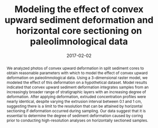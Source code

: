 ---
abstract: "We analyzed photos of convex upward deformation in split sediment cores to obtain reasonable parameters with which to model the effect of convex upward deformation on paleolimnological data. Using a 3-dimensional raster model, we modeled the effect of this deformation on a hypothetical dataset. Model results indicated that convex upward sediment deformation integrates samples from an increasingly broader range of stratigraphic layers with an increasing degree of deformation. After applying deformation, extruded concentration profiles were nearly identical, despite varying the extrusion interval between 0.1 and 1 cm, suggesting there is a limit to the resolution that can be attained by horizontal sectioning if deformation occurred during sampling. Our data suggest that it is essential to determine the degree of sediment deformation caused by coring prior to conducting high-resolution analyses on horizontally sectioned samples."
authors: ["admin", "Ian S. Spooner"]
date: "2017-02-02"
doi: "10.1007/s10933-017-9947-1"
featured: false
image:
  caption: ""
  focal_point: ""
  preview_only: false
projects: [geoscience]
publication: "Journal of Paleolimnology"
publication_short: ""
publication_types: ["2"]
summary: ""
tags: []
title: "Modeling the effect of convex upward sediment deformation and horizontal core sectioning on paleolimnological data"
url_code: ""
url_dataset: ""
url_pdf: ""
url_poster: ""
url_project: ""
url_slides: ""
url_source: ""
url_video: ""
---